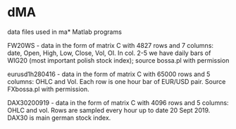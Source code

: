 # dMA
data files used in ma* Matlab programs

FW20WS - data in the form of matrix C with 4827 rows and 7 columns: date, Open, High, Low, Close, Vol, OI. In col. 2-5 we have daily bars of WIG20 (most important polish stock index); source bossa.pl with permission

eurusd1h280416 - data in the form of matrix C with 65000 rows and 5 columns: OHLC and Vol. Each row is one hour bar of EUR/USD pair. Source FXbossa.pl with permission.

DAX30200919 - data in the form of matrix C with 4096 rows and 5 columns: OHLC and vol. Rows are sampled every hour up to date 20 Sept 2019.  DAX30 is main german stock index.
